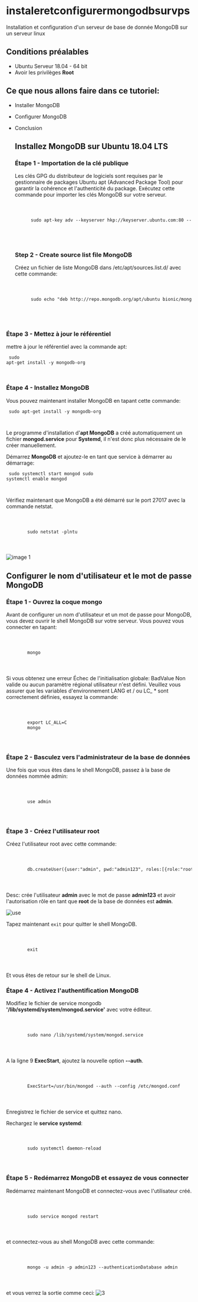 # instaleretconfigurermongodbsurvps
Installation et configuration d'un serveur de base de donnée MongoDB sur un serveur linux 
## Conditions préalables
* Ubuntu Serveur 18.04 - 64 bit
* Avoir les privilèges **Root**
  
## Ce que nous allons faire dans ce tutoriel:
* Installer MongoDB
* Configurer MongoDB
* Conclusion
  
  ## Installez MongoDB sur Ubuntu 18.04 LTS
  ### Étape 1 - Importation de la clé publique
  Les clés GPG du distributeur de logiciels sont requises par le gestionnaire de packages Ubuntu apt (Advanced Package Tool) pour garantir la cohérence et l'authenticité du package. Exécutez cette commande pour importer les clés MongoDB sur votre serveur.
  <code>
    <pre>
        sudo apt-key adv --keyserver hkp://keyserver.ubuntu.com:80 --recv 68818C72E52529D4
    </pre>
  </code>

  ### Step 2 - Create source list file MongoDB
   Créez un fichier de liste MongoDB dans /etc/apt/sources.list.d/ avec cette commande:
   <code>
    <pre>
        sudo echo "deb http://repo.mongodb.org/apt/ubuntu bionic/mongodb-org/4.0 multiverse" | sudo tee /etc/apt/sources.list.d/mongodb-org-4.0.list
    </pre>
  </code>

### Étape 3 - Mettez à jour le référentiel
mettre à jour le référentiel avec la commande apt:
<code>
    <pre>
        sudo apt-get install -y mongodb-org
    </pre>
</code>

 ### Étape 4 - Installez MongoDB
 Vous pouvez maintenant installer MongoDB en tapant cette commande:
 <code>
    <pre>
        sudo apt-get install -y mongodb-org
    </pre>
</code>

Le programme d'installation d'**apt MongoDB** a créé automatiquement un fichier **mongod.service** pour **Systemd**, il n'est donc plus nécessaire de le créer manuellement.

Démarrez **MongoDB** et ajoutez-le en tant que service à démarrer au démarrage:
<code>
    <pre>
        sudo systemctl start mongod
        sudo systemctl enable mongod
    </pre>
</code>

Vérifiez maintenant que MongoDB a été démarré sur le port 27017 avec la commande netstat.

<code>
    <pre>
        sudo netstat -plntu
    </pre>
</code>

![image 1](images/1.png)

## Configurer le nom d'utilisateur et le mot de passe MongoDB
### Étape 1 - Ouvrez la coque mongo
Avant de configurer un nom d'utilisateur et un mot de passe pour MongoDB, vous devez ouvrir le shell MongoDB sur votre serveur. Vous pouvez vous connecter en tapant:

<code>
    <pre>
        mongo
    </pre>
</code>

Si vous obtenez une erreur Échec de l'initialisation globale: BadValue Non valide ou aucun paramètre régional utilisateur n'est défini. Veuillez vous assurer que les variables d'environnement LANG et / ou LC_ * sont correctement définies, essayez la commande:

<code>
    <pre>
        export LC_ALL=C
        mongo 
    </pre>
</code>

### Étape 2 - Basculez vers l'administrateur de la base de données
Une fois que vous êtes dans le shell MongoDB, passez à la base de données nommée admin:

<code>
    <pre>
        use admin
    </pre>
</code>

### Étape 3 - Créez l'utilisateur root
Créez l'utilisateur root avec cette commande:

<code>
    <pre>
        db.createUser({user:"admin", pwd:"admin123", roles:[{role:"root", db:"admin"}]})
    </pre>
</code>

Desc: crée l'utilisateur **admin** avec le mot de passe **admin123** et avoir l'autorisation rôle en tant que **root** de la base de données est **admin**.

![use](images/2.png)

Tapez maintenant <code>exit</code> pour quitter le shell MongoDB.

<code>
    <pre>
        exit
    </pre>
</code>

Et vous êtes de retour sur le shell de Linux.

### Étape 4 - Activez l'authentification MongoDB
Modifiez le fichier de service mongodb **'/lib/systemd/system/mongod.service'** avec votre éditeur.

<code>
    <pre>
        sudo nano /lib/systemd/system/mongod.service
    </pre>
</code>

A la ligne 9 **ExecStart**, ajoutez la nouvelle option **--auth**.

<code>
    <pre>
        ExecStart=/usr/bin/mongod --auth --config /etc/mongod.conf
    </pre>
</code>

Enregistrez le fichier de service et quittez nano.

Rechargez le **service systemd**:

<code>
    <pre>
        sudo systemctl daemon-reload
    </pre>
</code>

### Étape 5 - Redémarrez MongoDB et essayez de vous connecter

Redémarrez maintenant MongoDB et connectez-vous avec l'utilisateur créé.

<code>
    <pre>
        sudo service mongod restart
    </pre>
</code>

et connectez-vous au shell MongoDB avec cette commande:

<code>
    <pre>
        mongo -u admin -p admin123 --authenticationDatabase admin
    </pre>
</code>

et vous verrez la sortie comme ceci:
![3](images/3.png)
